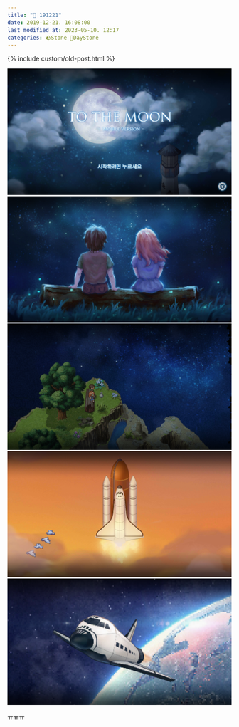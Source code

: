 ```yaml
---
title: "🌱 191221"
date: 2019-12-21. 16:08:00
last_modified_at: 2023-05-10. 12:17
categories: 🪨Stone 🌱DayStone
---
```

{% include custom/old-post.html %}

![1576912050796](../../assets/img/2019/191221_0000.png)
![1576912052074](../../assets/img/2019/191221_0001.png)
![1576912053100](../../assets/img/2019/191221_0002.png)
![1576912054217](../../assets/img/2019/191221_0003.png)
![1576912055294](../../assets/img/2019/191221_0004.png)

ㅠㅠㅠ
